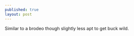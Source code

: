 ```yaml
---
published: true
layout: post
---
```



Similar to a brodeo though slightly less apt to get buck wild.
